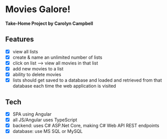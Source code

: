 # Movies Galore!

**Take-Home Project by Carolyn Campbell**

## Features

- [x] view all lists
- [x] create & name an unlimited number of lists
- [x] click on list --> view all movies in that list
- [x] add new movies to a list
- [x] ability to delete movies
- [x] lists should get saved to a database and loaded and retrieved from that database each time the web application is visited

## Tech

- [x] SPA using Angular
- [x] all JS/Angular uses TypeScript
- [x] backend: uses C# ASP.Net Core, making C# Web API REST endpoints
- [x] database: use MS SQL or MySQL
